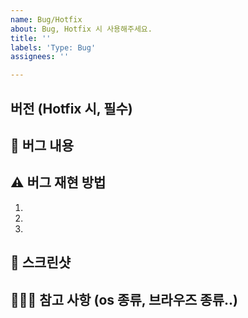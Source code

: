 ```yaml
---
name: Bug/Hotfix
about: Bug, Hotfix 시 사용해주세요.
title: ''
labels: 'Type: Bug'
assignees: ''

---
```


## 버전 (Hotfix 시, 필수)

## 🚨 버그 내용

## ⚠ 버그 재현 방법

1.
2.
3.

## 📸 스크린샷

## 🙇🏻‍♀️ 참고 사항 (os 종류, 브라우즈 종류..)
